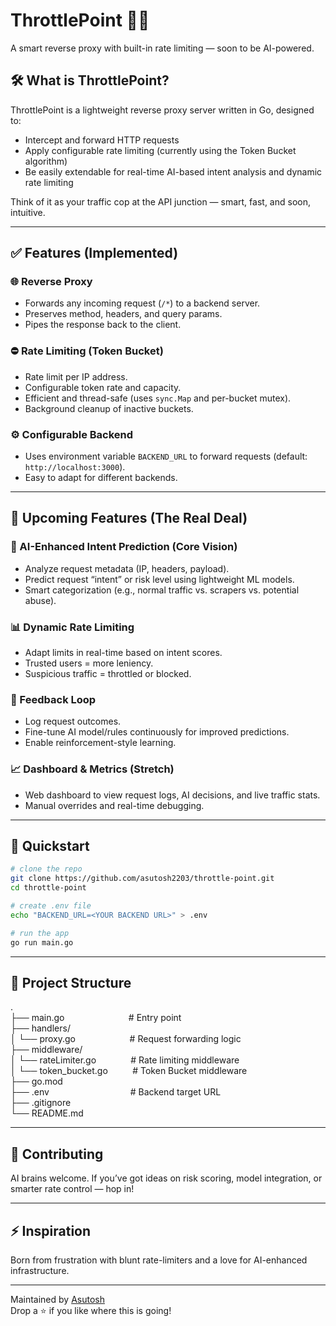 # ThrottlePoint 🚦🧠  
A smart reverse proxy with built-in rate limiting — soon to be AI-powered.

## 🛠 What is ThrottlePoint?
ThrottlePoint is a lightweight reverse proxy server written in Go, designed to:
- Intercept and forward HTTP requests
- Apply configurable rate limiting (currently using the Token Bucket algorithm)
- Be easily extendable for real-time AI-based intent analysis and dynamic rate limiting

Think of it as your traffic cop at the API junction — smart, fast, and soon, intuitive.

---

## ✅ Features (Implemented)

### 🌐 Reverse Proxy
- Forwards any incoming request (`/*`) to a backend server.
- Preserves method, headers, and query params.
- Pipes the response back to the client.

### ⛔ Rate Limiting (Token Bucket)
- Rate limit per IP address.
- Configurable token rate and capacity.
- Efficient and thread-safe (uses `sync.Map` and per-bucket mutex).
- Background cleanup of inactive buckets.

### ⚙️ Configurable Backend
- Uses environment variable `BACKEND_URL` to forward requests (default: `http://localhost:3000`).
- Easy to adapt for different backends.

---

## 🧠 Upcoming Features (The Real Deal)

### 🤖 AI-Enhanced Intent Prediction (Core Vision)
- Analyze request metadata (IP, headers, payload).
- Predict request “intent” or risk level using lightweight ML models.
- Smart categorization (e.g., normal traffic vs. scrapers vs. potential abuse).

### 📊 Dynamic Rate Limiting
- Adapt limits in real-time based on intent scores.
- Trusted users = more leniency.
- Suspicious traffic = throttled or blocked.

### 🔄 Feedback Loop
- Log request outcomes.
- Fine-tune AI model/rules continuously for improved predictions.
- Enable reinforcement-style learning.

### 📈 Dashboard & Metrics (Stretch)
- Web dashboard to view request logs, AI decisions, and live traffic stats.
- Manual overrides and real-time debugging.

---

## 🚀 Quickstart

```bash
# clone the repo
git clone https://github.com/asutosh2203/throttle-point.git
cd throttle-point

# create .env file
echo "BACKEND_URL=<YOUR BACKEND URL>" > .env

# run the app
go run main.go
```

---

## 📁 Project Structure
.  
├── main.go&nbsp;&nbsp;&nbsp;&nbsp;&nbsp;&nbsp;&nbsp;&nbsp;&nbsp;&nbsp;&nbsp;&nbsp;&nbsp;&nbsp;&nbsp;&nbsp;&nbsp;&nbsp;&nbsp;&nbsp;&nbsp;&nbsp;&nbsp;&nbsp;&nbsp;&nbsp;# Entry point  
├── handlers/  
│   └── proxy.go&nbsp;&nbsp;&nbsp;&nbsp;&nbsp;&nbsp;&nbsp;&nbsp;&nbsp;&nbsp;&nbsp;&nbsp;&nbsp;&nbsp;&nbsp;&nbsp;&nbsp;&nbsp;&nbsp;&nbsp;&nbsp;&nbsp;# Request forwarding logic  
├── middleware/  
│   └── rateLimiter.go  &nbsp;&nbsp;&nbsp;&nbsp;&nbsp;&nbsp;&nbsp;&nbsp;&nbsp;&nbsp;&nbsp;&nbsp;&nbsp;# Rate limiting middleware   
│   └── token_bucket.go    &nbsp;&nbsp;&nbsp;&nbsp;&nbsp;&nbsp;&nbsp;&nbsp;&nbsp;# Token Bucket middleware   
├── go.mod  
├── .env                  &nbsp;&nbsp;&nbsp;&nbsp;&nbsp;&nbsp;&nbsp;&nbsp;&nbsp;&nbsp;&nbsp;&nbsp;&nbsp;&nbsp;&nbsp;&nbsp;&nbsp;&nbsp;&nbsp;&nbsp;&nbsp;&nbsp;&nbsp;&nbsp;&nbsp;&nbsp;&nbsp;&nbsp;&nbsp;&nbsp;&nbsp;&nbsp;# Backend target URL  
├── .gitignore  
└── README.md  

---

## 🤝 Contributing

AI brains welcome. If you’ve got ideas on risk scoring, model integration, or smarter rate control — hop in!

---

## ⚡️ Inspiration

Born from frustration with blunt rate-limiters and a love for AI-enhanced infrastructure.

---

Maintained by [Asutosh](https://asutosh2203.netlify.app)  
Drop a ⭐ if you like where this is going!

